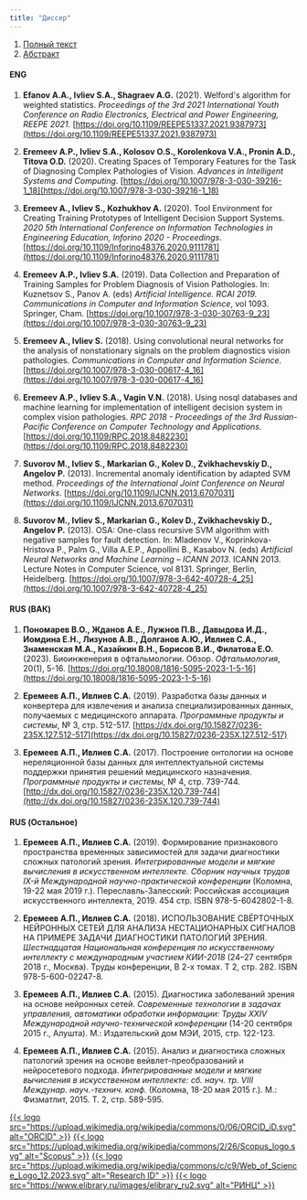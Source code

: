```yaml
---
title: "Диссер"
---
```



1. [Полный текст](/phd/full_diss.pdf)
2. [Абстракт](/phd/abstract.pdf)

#### ENG

1. **Efanov A.A., Ivliev S.A., Shagraev A.G.** (2021). Welford's algorithm for weighted statistics. *Proceedings of the 3rd 2021 International Youth Conference on Radio Electronics, Electrical and Power Engineering, REEPE 2021*. [https://doi.org/10.1109/REEPE51337.2021.9387973](https://doi.org/10.1109/REEPE51337.2021.9387973)

2. **Eremeev A.P., Ivliev S.A., Kolosov O.S., Korolenkova V.A., Pronin A.D., Titova O.D.** (2020). Creating Spaces of Temporary Features for the Task of Diagnosing Complex Pathologies of Vision. *Advances in Intelligent Systems and Computing*. [https://doi.org/10.1007/978-3-030-39216-1_18](https://doi.org/10.1007/978-3-030-39216-1_18)

3. **Eremeev A., Ivliev S., Kozhukhov A.** (2020). Tool Environment for Creating Training Prototypes of Intelligent Decision Support Systems. *2020 5th International Conference on Information Technologies in Engineering Education, Inforino 2020 - Proceedings*. [https://doi.org/10.1109/Inforino48376.2020.9111781](https://doi.org/10.1109/Inforino48376.2020.9111781)

4. **Eremeev A.P., Ivliev S.A.** (2019). Data Collection and Preparation of Training Samples for Problem Diagnosis of Vision Pathologies. In: Kuznetsov S., Panov A. (eds) *Artificial Intelligence. RCAI 2019. Communications in Computer and Information Science*, vol 1093. Springer, Cham. [https://doi.org/10.1007/978-3-030-30763-9_23](https://doi.org/10.1007/978-3-030-30763-9_23)

5. **Eremeev A., Ivliev S.** (2018). Using convolutional neural networks for the analysis of nonstationary signals on the problem diagnostics vision pathologies. *Communications in Computer and Information Science*. [https://doi.org/10.1007/978-3-030-00617-4_16](https://doi.org/10.1007/978-3-030-00617-4_16)

6. **Eremeev A.P., Ivliev S.A., Vagin V.N.** (2018). Using nosql databases and machine learning for implementation of intelligent decision system in complex vision pathologies. *RPC 2018 - Proceedings of the 3rd Russian-Pacific Conference on Computer Technology and Applications*. [https://doi.org/10.1109/RPC.2018.8482230](https://doi.org/10.1109/RPC.2018.8482230)

7. **Suvorov M., Ivliev S., Markarian G., Kolev D., Zvikhachevskiy D., Angelov P.** (2013). Incremental anomaly identification by adapted SVM method. *Proceedings of the International Joint Conference on Neural Networks*. [https://doi.org/10.1109/IJCNN.2013.6707031](https://doi.org/10.1109/IJCNN.2013.6707031)

8. **Suvorov M., Ivliev S., Markarian G., Kolev D., Zvikhachevskiy D., Angelov P.** (2013). OSA: One-class recursive SVM algorithm with negative samples for fault detection. In: Mladenov V., Koprinkova-Hristova P., Palm G., Villa A.E.P., Appollini B., Kasabov N. (eds) *Artificial Neural Networks and Machine Learning – ICANN 2013*. ICANN 2013. Lecture Notes in Computer Science, vol 8131. Springer, Berlin, Heidelberg. [https://doi.org/10.1007/978-3-642-40728-4_25](https://doi.org/10.1007/978-3-642-40728-4_25)

#### RUS (ВАК)

1. **Пономарев В.О., Жданов А.Е., Лужнов П.В., Давыдова И.Д., Иомдина Е.Н., Лизунов А.В., Долганов А.Ю., Ивлиев С.А., Знаменская М.А., Казайкин В.Н., Борисов В.И., Филатова Е.О.** (2023). Биоинженерия в офтальмологии. Обзор. *Офтальмология*, 20(1), 5-16. [https://doi.org/10.18008/1816-5095-2023-1-5-16](https://doi.org/10.18008/1816-5095-2023-1-5-16)

2. **Еремеев А.П., Ивлиев С.А.** (2019). Разработка базы данных и конвертера для извлечения и анализа специализированных данных, получаемых с медицинского аппарата. *Программные продукты и системы*, № 3, стр. 512-517. [https://dx.doi.org/10.15827/0236-235X.127.512-517](https://dx.doi.org/10.15827/0236-235X.127.512-517)

3. **Еремеев А.П., Ивлиев С.А.** (2017). Построение онтологии на основе нереляционной базы данных для интеллектуальной системы поддержки принятия решений медицинского назначения. *Программные продукты и системы*, № 4, стр. 739-744. [http://dx.doi.org/10.15827/0236-235X.120.739-744](http://dx.doi.org/10.15827/0236-235X.120.739-744)


#### RUS (Остальное)

1. **Еремеев А.П., Ивлиев С.А.** (2019). Формирование признакового пространства временных зависимостей для задачи диагностики сложных патологий зрения. *Интегрированные модели и мягкие вычисления в искусственном интеллекте. Сборник научных трудов IX-й Международной научно-практической конференции* (Коломна, 19-22 мая 2019 г.). Переславль-Залесский: Российская ассоциация искусственного интеллекта, 2019. 454 стр. ISBN 978-5-6042802-1-8.

2. **Еремеев А.П., Ивлиев С.А.** (2018). ИСПОЛЬЗОВАНИЕ СВЁРТОЧНЫХ НЕЙРОННЫХ СЕТЕЙ ДЛЯ АНАЛИЗА НЕСТАЦИОНАРНЫХ СИГНАЛОВ НА ПРИМЕРЕ ЗАДАЧИ ДИАГНОСТИКИ ПАТОЛОГИЙ ЗРЕНИЯ. *Шестнадцатая Национальная конференция по искусственному интеллекту с международным участием КИИ-2018* (24–27 сентября 2018 г., Москва). Труды конференции, В 2-х томах. Т 2, стр. 282. ISBN 978-5-600-02247-8.

3. **Еремеев А.П., Ивлиев С.А.** (2015). Диагностика заболеваний зрения на основе нейронных сетей. *Современные технологии в задачах управления, автоматики обработки информации: Труды XXIV Международной научно-технической конференции* (14-20 сентября 2015 г., Алушта). М.: Издательский дом МЭИ, 2015, стр. 122-123.

4. **Еремеев А.П., Ивлиев С.А.** (2015). Анализ и диагностика сложных патологий зрения на основе вейвлет-преобразований и нейросетевого подхода. *Интегрированные модели и мягкие вычисления в искусственном интеллекте: сб. науч. тр. VIII Междунар. науч.-технич. конф.* (Коломна, 18-20 мая 2015 г.). М.: Физматлит, 2015. T. 2, стр. 589-595.

[{{< logo src="https://upload.wikimedia.org/wikipedia/commons/0/06/ORCID_iD.svg" alt="ORCID" >}}](https://orcid.org/0000-0002-2860-2711)
[{{< logo src="https://upload.wikimedia.org/wikipedia/commons/2/26/Scopus_logo.svg" alt="Scopus" >}}](https://www.scopus.com/authid/detail.uri?authorId=57195554305)
[{{< logo src="https://upload.wikimedia.org/wikipedia/commons/c/c9/Web_of_Science_Logo_12.2023.svg" alt="Research ID" >}}](https://www.webofscience.com/wos/author/rid/ABF-2496-2020)
[{{< logo src="https://www.elibrary.ru/images/elibrary_ru2.svg" alt="РИНЦ" >}}](https://www.elibrary.ru/author_items.asp?authorid=1066697)
